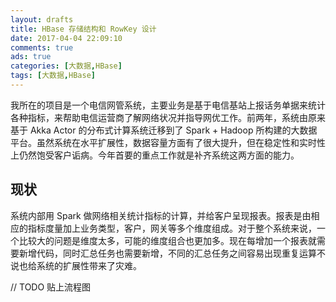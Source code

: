 ```yaml
---
layout: drafts
title: HBase 存储结构和 RowKey 设计
date: 2017-04-04 22:09:10
comments: true
ads: true
categories: [大数据,HBase]
tags: [大数据,HBase]
---
```


我所在的项目是一个电信网管系统，主要业务是基于电信基站上报话务单据来统计各种指标，来帮助电信运营商了解网络状况并指导网优工作。前两年，系统由原来基于 Akka Actor 的分布式计算系统迁移到了 Spark + Hadoop 所构建的大数据平台。虽然系统在水平扩展性，数据容量方面有了很大提升，但在稳定性和实时性上仍然饱受客户诟病。今年首要的重点工作就是补齐系统这两方面的能力。

## 现状

系统内部用 Spark 做网络相关统计指标的计算，并给客户呈现报表。报表是由相应的指标度量加上业务类型，客户，网关等多个维度组成。对于整个系统来说，一个比较大的问题是维度太多，可能的维度组合也更加多。现在每增加一个报表就需要新增代码，同时汇总任务也需要新增，不同的汇总任务之间容易出现重复运算不说也给系统的扩展性带来了灾难。

// TODO 贴上流程图
